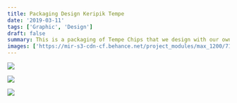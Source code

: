 ```yaml
---
title: Packaging Design Keripik Tempe
date: '2019-03-11'
tags: ['Graphic', 'Design']
draft: false
summary: This is a packaging of Tempe Chips that we design with our own style.
images: ['https://mir-s3-cdn-cf.behance.net/project_modules/max_1200/7134d077351391.5c8577f4b90d6.jpg']
---
```


![](https://mir-s3-cdn-cf.behance.net/project_modules/max_1200/7134d077351391.5c8577f4b90d6.jpg)

![](https://mir-s3-cdn-cf.behance.net/project_modules/max_1200/f6893f77351391.5c8577f4b8c7f.jpg)

![](https://mir-s3-cdn-cf.behance.net/project_modules/max_1200/f836f577351391.5c8577f4b94d4.jpg)